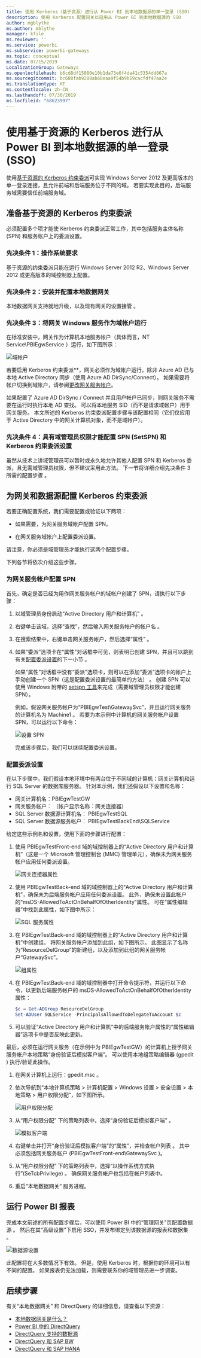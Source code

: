 ```yaml
---
title: 使用 Kerberos（基于资源）进行从 Power BI 到本地数据源的单一登录 (SSO)
description: 使用 Kerberos 配置网关以启用从 Power BI 到本地数据源的 SSO
author: mgblythe
ms.author: mblythe
manager: kfile
ms.reviewer: ''
ms.service: powerbi
ms.subservice: powerbi-gateways
ms.topic: conceptual
ms.date: 07/15/2019
LocalizationGroup: Gateways
ms.openlocfilehash: b6cd8df15080e10b1da73e6f4da41c5354dd867a
ms.sourcegitcommit: bc688fab9288ab68eaa9f54b9b59cacfdf47aa2e
ms.translationtype: HT
ms.contentlocale: zh-CN
ms.lasthandoff: 07/30/2019
ms.locfileid: "68623997"
---
```

# <a name="use-resource-based-kerberos-for-single-sign-on-sso-from-power-bi-to-on-premises-data-sources"></a>使用基于资源的 Kerberos 进行从 Power BI 到本地数据源的单一登录 (SSO)

使用[基于资源的 Kerberos 约束委派](/windows-server/security/kerberos/kerberos-constrained-delegation-overview)可实现 Windows Server 2012 及更高版本的单一登录连接，且允许前端和后端服务位于不同的域。 若要实现此目的，后端服务域需要信任前端服务域。

## <a name="preparing-for-resource-based-kerberos-constrained-delegation"></a>准备基于资源的 Kerberos 约束委派

必须配置多个项才能使 Kerberos 约束委派正常工作，其中包括服务主体名称  (SPN) 和服务帐户上的委派设置。

### <a name="prerequisite-1-operating-system-requirements"></a>先决条件 1：操作系统要求

基于资源的约束委派只能在运行 Windows Server 2012 R2、Windows Server 2012 或更高版本的域控制器上配置。

### <a name="prerequisite-2-install-and-configure-the-on-premises-data-gateway"></a>先决条件 2：安装并配置本地数据网关

本地数据网关支持就地升级，以及现有网关的设置接管  。

### <a name="prerequisite-3-run-the-gateway-windows-service-as-a-domain-account"></a>先决条件 3：将网关 Windows 服务作为域帐户运行

在标准安装中，网关作为计算机本地服务帐户（具体而言，NT Service\PBIEgwService  ）运行，如下图所示：

![域帐户](media/service-gateway-sso-kerberos-resource/domain-account.png)

若要启用 Kerberos 约束委派**，网关必须作为域帐户运行，除非 Azure AD 已与本地 Active Directory 同步（使用 Azure AD DirSync/Connect）。 如果需要将帐户切换到域帐户，请参阅[更改网关服务帐户](/data-integration/gateway/service-gateway-service-account)。

如果配置了 Azure AD DirSync / Connect 并且用户帐户已同步，则网关服务不需要在运行时执行本地 AD 查找。 可以将本地服务 SID（而不是请求域帐户）用于网关服务。 本文所述的 Kerberos 约束委派配置步骤与该配置相同（它们仅应用于 Active Directory 中的网关计算机对象，而不是域帐户）。

### <a name="prerequisite-4-have-domain-admin-rights-to-configure-spns-setspn-and-kerberos-constrained-delegation-settings"></a>先决条件 4：具有域管理员权限才能配置 SPN (SetSPN) 和 Kerberos 约束委派设置

虽然从技术上讲域管理员可以暂时或永久地允许其他人配置 SPN 和 Kerberos 委派，且无需域管理员权限，但不建议采用此方法。 下一节将详细介绍先决条件 3 所需的配置步骤  。

## <a name="configuring-kerberos-constrained-delegation-for-the-gateway-and-data-source"></a>为网关和数据源配置 Kerberos 约束委派

若要正确配置系统，我们需要配置或验证以下两项：

* 如果需要，为网关服务域帐户配置 SPN。

* 在网关服务域帐户上配置委派设置。

请注意，你必须是域管理员才能执行这两个配置步骤。

下列各节将依次介绍这些步骤。

### <a name="configure-an-spn-for-the-gateway-service-account"></a>为网关服务帐户配置 SPN

首先，确定是否已经为用作网关服务帐户的域帐户创建了 SPN，请执行以下步骤：

1. 以域管理员身份启动“Active Directory 用户和计算机”  。

1. 右键单击该域，选择“查找”，然后输入网关服务帐户的帐户名  。

1. 在搜索结果中，右键单击网关服务帐户，然后选择“属性”  。

1. 如果“委派”选项卡在“属性”对话框中可见，则表明已创建 SPN，并且可以跳到有关[配置委派设置](#configure-delegation-settings)的下一小节   。

    如果“属性”对话框中没有“委派”选项卡，则可以在添加“委派”选项卡的帐户上手动创建一个 SPN（这是配置委派设置的最简单的方法）    。 创建 SPN 可以使用 Windows 附带的 [setspn 工具](https://technet.microsoft.com/library/cc731241.aspx)来完成（需要域管理员权限才能创建 SPN）。

    例如，假设网关服务帐户为“PBIEgwTest\GatewaySvc”，并且运行网关服务的计算机名为 Machine1  。 若要为本示例中计算机的网关服务帐户设置 SPN，可以运行以下命令：

      ![设置 SPN](media/service-gateway-sso-kerberos-resource/set-spn.png)

    完成该步骤后，我们可以继续配置委派设置。

### <a name="configure-delegation-settings"></a>配置委派设置

在以下步骤中，我们假设本地环境中有两台位于不同域的计算机：网关计算机和运行 SQL Server 的数据库服务器。 针对本示例，我们还假设以下设置和名称：

* 网关计算机名：PBIEgwTestGW 
* 网关服务帐户：  （帐户显示名称：网关连接器）
* SQL Server 数据源计算机名：  PBIEgwTestSQL
* SQL Server 数据源服务帐户：  PBIEgwTestBackEnd\SQLService

给定这些示例名和设置，使用下面的步骤进行配置：

1. 使用 PBIEgwTestFront-end 域的域控制器上的“Active Directory 用户和计算机”（这是一个 Microsoft 管理控制台 (MMC) 管理单元），确保未为网关服务帐户应用任何委派设置。  

    ![网关连接器属性](media/service-gateway-sso-kerberos-resource/gateway-connector-properties.png)

1. 使用 PBIEgwTestBack-end 域的域控制器上的“Active Directory 用户和计算机”，确保未为后端服务帐户应用任何委派设置。   此外，确保未设置此帐户的“msDS-AllowedToActOnBehalfOfOtherIdentity”属性。 可在“属性编辑器”中找到此属性，如下图中所示：

    ![SQL 服务属性](media/service-gateway-sso-kerberos-resource/sql-service-properties.png)

1. 在 PBIEgwTestBack-end 域的域控制器上的“Active Directory 用户和计算机”中创建组。   将网关服务帐户添加到此组，如下图所示。 此图显示了名称为“ResourceDelGroup”的新建组，以及添加到此组的网关服务帐户“GatewaySvc”。  

    ![组属性](media/service-gateway-sso-kerberos-resource/group-properties.png)

1. 在 PBIEgwTestBack-end 域的域控制器中打开命令提示符，并运行以下命令，以更新后端服务帐户的 msDS-AllowedToActOnBehalfOfOtherIdentity 属性： 

    ```powershell
    $c = Get-ADGroup ResourceDelGroup
    Set-ADUser SQLService -PrincipalsAllowedToDelegateToAccount $c
    ```

1. 可以验证“Active Directory 用户和计算机”中的后端服务帐户属性的“属性编辑器”选项卡中是否反映此更新。 

最后，必须在运行网关服务（在示例中为 PBIEgwTestGW）的计算机上授予网关服务帐户本地策略“身份验证后模拟客户端”。  可以使用本地组策略编辑器 (gpedit  ) 执行/验证此操作。

1. 在网关计算机上运行：gpedit.msc  。

1. 依次导航到“本地计算机策略 > 计算机配置 > Windows 设置 > 安全设置 > 本地策略 > 用户权限分配”，如下图所示。 

    ![用户权限分配](media/service-gateway-sso-kerberos-resource/user-rights-assignment.png)

1. 从“用户权限分配”  下的策略列表中，选择“身份验证后模拟客户端”  。

    ![模拟客户端](media/service-gateway-sso-kerberos-resource/impersonate-client.png)

1. 右键单击并打开“身份验证后模拟客户端”的“属性”，并检查帐户列表   。 其中必须包括网关服务帐户 (PBIEgwTestFront-end\GatewaySvc   )。

1. 从“用户权限分配”  下的策略列表中，选择“以操作系统方式执行”(SeTcbPrivilege)  。 确保网关服务帐户也包括在帐户列表中。

1. 重启“本地数据网关”  服务进程。

## <a name="running-a-power-bi-report"></a>运行 Power BI 报表

完成本文前述的所有配置步骤后，可以使用 Power BI 中的“管理网关”页配置数据源  。 然后在其“高级设置”下启用 SSO，并发布绑定到该数据源的报表和数据集  。

![数据源设置](media/service-gateway-sso-kerberos-resource/data-source-settings.png)

此配置将在大多数情况下有效。 但是，使用 Kerberos 时，根据你的环境可以有不同的配置。 如果报表仍无法加载，则需要联系你的域管理员进一步调查。

## <a name="next-steps"></a>后续步骤

有关“本地数据网关”  和 DirectQuery  的详细信息，请查看以下资源：

* [本地数据网关是什么？](/data-integration/gateway/service-gateway-onprem)
* [Power BI 中的 DirectQuery](desktop-directquery-about.md)
* [DirectQuery 支持的数据源](desktop-directquery-data-sources.md)
* [DirectQuery 和 SAP BW](desktop-directquery-sap-bw.md)
* [DirectQuery 和 SAP HANA](desktop-directquery-sap-hana.md)
